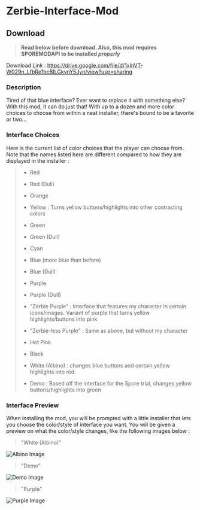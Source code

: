 # Zerbie-Interface-Mod

## Download
> **Read below before download. Also, this mod requires SPOREMODAPI to be installed *properly***

Download Link : https://drive.google.com/file/d/1xInVT-W029n_LfbRe1bcBILGkynY5Jyn/view?usp=sharing

### Description

Tired of that blue interface? Ever want to replace it with something else? With this mod, it can do just that! With up to a dozen and more color choices to choose from within a neat installer, there's bound to be a favorite or two...

### Interface Choices

Here is the current list of color choices that the player can choose from. Note that the names listed here are different compared to how they are displayed in the installer :
> - Red
> - Red (Dull)
> - Orange
> - Yellow : Turns yellow buttons/highlights into other contrasting colors
> - Green
> - Green (Dull)
> - Cyan
> - Blue (more blue than before)
> - Blue (Dull)
> - Purple
> - Purple (Dull)
> - "Zerbie Purple" : Interface that features my character in certain icons/images. Variant of purple that turns yellow highlights/buttons into pink
>
> - "Zerbie-less Purple" : Same as above, but without my character
> - Hot Pink
> - Black
> - White (Albino) : changes blue buttons and certain yellow highlights into red.
> - Demo : Based off the interface for the Spore trial, changes yellow buttons/highlights into green

### Interface Preview

When installing the mod, you will be prompted with a little installer that lets you choose the color/style of interface you want. You will be given a preview on what the color/style changes, like the following images below :

> "White (Albino)"

![Albino Image](https://i.imgur.com/eHLMalr.png)

> "Demo"

![Demo Image](https://i.imgur.com/dXymZLm.png)

> "Purple"

![Purple Image](https://i.imgur.com/B5URVTA.png)
